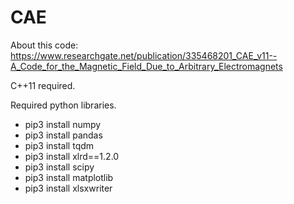# CAE

About this code: https://www.researchgate.net/publication/335468201_CAE_v11--A_Code_for_the_Magnetic_Field_Due_to_Arbitrary_Electromagnets

C++11 required.

Required python libraries.

- pip3 install numpy
- pip3 install pandas
- pip3 install tqdm
- pip3 install xlrd==1.2.0
- pip3 install scipy
- pip3 install matplotlib
- pip3 install xlsxwriter
